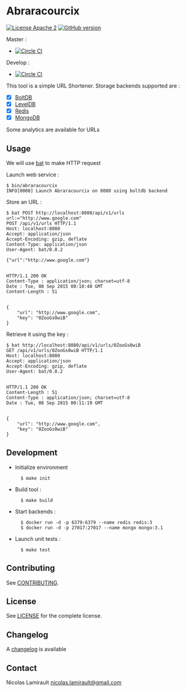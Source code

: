 # Abraracourcix

[![License Apache 2][badge-license]](LICENSE)
[![GitHub version](https://badge.fury.io/gh/nlamirault%2Fabraracourcix.svg)](https://badge.fury.io/gh/nlamirault%2Fabraracourcix)

Master :
* [![Circle CI](https://circleci.com/gh/nlamirault/abraracourcix/tree/master.svg?style=svg)](https://circleci.com/gh/nlamirault/abraracourcix/tree/master)

Develop :
* [![Circle CI](https://circleci.com/gh/nlamirault/abraracourcix/tree/develop.svg?style=svg)](https://circleci.com/gh/nlamirault/abraracourcix/tree/develop)

This tool is a simple URL Shortener.
Storage backends supported are :

* [x] [BoltDB][]
* [x] [LevelDB][]
* [x] [Redis][]
* [x] [MongoDB][]

Some analytics are available for URLs

## Usage

We will use [bat](https://github.com/astaxie/bat) to make HTTP request

Launch web service :

    $ bin/abraracourcix
    INFO[0000] Launch Abraracourcix on 8080 using boltdb backend

Store an URL :

    $ bat POST http://localhost:8080/api/v1/urls url:="http://www.google.com"
    POST /api/v1/urls HTTP/1.1
    Host: localhost:8080
    Accept: application/json
    Accept-Encoding: gzip, deflate
    Content-Type: application/json
    User-Agent: bat/0.0.2

    {"url":"http://www.google.com"}


    HTTP/1.1 200 OK
    Content-Type : application/json; charset=utf-8
    Date : Tue, 08 Sep 2015 00:10:48 GMT
    Content-Length : 51


    {
        "url": "http://www.google.com",
        "key": "0ZooGs0wiB"
    }

Retrieve it using the key :

    $ bat http://localhost:8080/api/v1/urls/0ZooGs0wiB
    GET /api/v1/urls/0ZooGs0wiB HTTP/1.1
    Host: localhost:8080
    Accept: application/json
    Accept-Encoding: gzip, deflate
    User-Agent: bat/0.0.2


    HTTP/1.1 200 OK
    Content-Length : 51
    Content-Type : application/json; charset=utf-8
    Date : Tue, 08 Sep 2015 00:11:19 GMT


    {
        "url": "http://www.google.com",
        "key": "0ZooGs0wiB"
    }


## Development

* Initialize environment

        $ make init

* Build tool :

        $ make build

* Start backends :

        $ docker run -d -p 6379:6379 --name redis redis:3
        $ docker run -d -p 27017:27017 --name mongo mongo:3.1

* Launch unit tests :

        $ make test

## Contributing

See [CONTRIBUTING](CONTRIBUTING.md).


## License

See [LICENSE](LICENSE) for the complete license.


## Changelog

A [changelog](ChangeLog.md) is available


## Contact

Nicolas Lamirault <nicolas.lamirault@gmail.com>



[badge-license]: https://img.shields.io/badge/license-Apache2-green.svg?style=flat

[BoltDB]: https://github.com/boltdb/bolt
[LevelDB]: http://leveldb.org/
[Redis]: http://redis.io/
[MongoDB]: https://www.mongodb.org/
